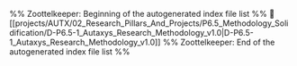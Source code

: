 %% Zoottelkeeper: Beginning of the autogenerated index file list  %%
📄 [[projects/AUTX/02_Research_Pillars_And_Projects/P6.5_Methodology_Solidification/D-P6.5-1_Autaxys_Research_Methodology_v1.0|D-P6.5-1_Autaxys_Research_Methodology_v1.0]]
%% Zoottelkeeper: End of the autogenerated index file list  %%
